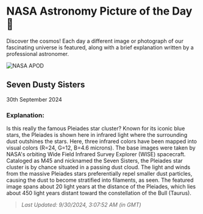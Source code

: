 
  # NASA Astronomy Picture of the Day 🌌

  Discover the cosmos! Each day a different image or photograph of our fascinating universe is featured, along with a brief explanation written by a professional astronomer.

![NASA APOD](https://apod.nasa.gov/apod/image/2409/Pleiades_WiseAntonucci_5000.jpg)

## Seven Dusty Sisters

30th September 2024

### Explanation: 

Is this really the famous Pleiades star cluster? Known for its iconic blue stars, the Pleiades is shown here in infrared light where the surrounding dust outshines the stars. Here, three infrared colors have been mapped into visual colors (R=24, G=12, B=4.6 microns). The base images were taken by NASA's orbiting Wide Field Infrared Survey Explorer (WISE) spacecraft. Cataloged as M45 and nicknamed the Seven Sisters, the Pleiades star cluster is by chance situated in a passing dust cloud. The light and winds from the massive Pleiades stars preferentially repel smaller dust particles, causing the dust to become stratified into filaments, as seen. The featured image spans about 20 light years at the distance of the Pleiades, which lies about 450 light years distant toward the constellation of the Bull (Taurus).

> _Last Updated: 9/30/2024, 3:07:52 AM (in GMT)_
